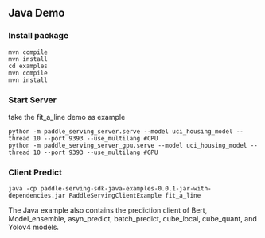 ## Java Demo

### Install package
```
mvn compile
mvn install
cd examples
mvn compile
mvn install
```

### Start Server

take the fit_a_line demo as example

```
python -m paddle_serving_server.serve --model uci_housing_model --thread 10 --port 9393 --use_multilang #CPU
python -m paddle_serving_server_gpu.serve --model uci_housing_model --thread 10 --port 9393 --use_multilang #GPU
```

### Client Predict
```
java -cp paddle-serving-sdk-java-examples-0.0.1-jar-with-dependencies.jar PaddleServingClientExample fit_a_line
```

The Java example also contains the prediction client of Bert, Model_ensemble, asyn_predict, batch_predict, cube_local, cube_quant, and Yolov4 models.
